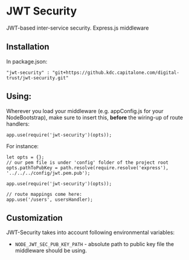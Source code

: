 # JWT Security

JWT-based inter-service security. Express.js middleware

## Installation

In package.json:

```
"jwt-security" : "git+https://github.kdc.capitalone.com/digital-trust/jwt-security.git"
```

## Using:

Wherever you load your middleware (e.g. appConfig.js for your NodeBootstrap), make
sure to insert this, **before** the wiring-up of route handlers:

```
app.use(require('jwt-security')(opts));
```

For instance:

```
let opts = {};
// our pem file is under 'config' folder of the project root
opts.pathToPubKey = path.resolve(require.resolve('express'), '../../../config/jwt.pem.pub');

app.use(require('jwt-security')(opts));

// route mappings come here:
app.use('/users', usersHandler);
```

## Customization

JWT-Security takes into account following environmental variables:

- `NODE_JWT_SEC_PUB_KEY_PATH` - absolute path to public key file the middleware
  should be using.